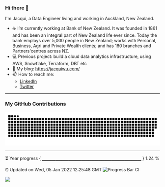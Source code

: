 ### Hi there 👋
I'm Jacqui, a Data Engineer living and working in Auckland, New Zealand.
- ☕ I’m currently working at Bank of New Zealand. It was founded in 1861 and has been an integral part of New Zealand life ever since. Today the bank employs over 5,000 people in New Zealand; works with Personal, Business, Agri and Private Wealth clients; and has 180 branches and Partners'centres across NZ.
- 💻 Previous project: build a cloud data analytics infrastructure, using AWS, Snowflake, Terraform, DBT etc
- 🌱 My blog: https://jacquiwu.com/
- 📫 How to reach me: 
     - [LinkedIn](https://www.linkedin.com/in/jacqui-wu/) 
     - [Twitter](https://twitter.com/AklJacqui)
 
---
### My GitHub Contributions    

![](https://raw.githubusercontent.com/phh95/phh95/main/assets/github-contribution-grid-snake.svg)

---
⏳ Year progress { ▁▁▁▁▁▁▁▁▁▁▁▁▁▁▁▁▁▁▁▁▁▁▁▁▁▁▁▁▁▁ } 1.24 %

⏰ Updated on Wed, 05 Jan 2022 12:25:48 GMT
![Progress Bar CI](https://github.com/jacquiwuc/jacquiwuc/workflows/Progress%20Bar%20CI/badge.svg)

<a href="https://www.buymeacoffee.com/jacquiwuc"><img src="https://img.buymeacoffee.com/button-api/?text=Buy me a coffee&emoji=&slug=jacquiwuc&button_colour=b2f0ec&font_colour=000000&font_family=Bree&outline_colour=000000&coffee_colour=FFDD00"></a>
